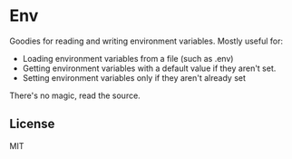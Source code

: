 # Env

Goodies for reading and writing environment variables. Mostly useful for:

- Loading environment variables from a file (such as .env)
- Getting environment variables with a default value if they aren't set.
- Setting environment variables only if they aren't already set

There's no magic, read the source.

## License

MIT
